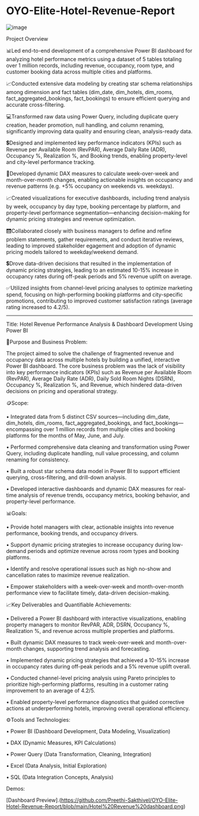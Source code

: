 

# OYO-Elite-Hotel-Revenue-Report

![image](https://github.com/user-attachments/assets/0766c798-d636-40ac-b493-ae70e8ae638f)

Project Overview

📊Led end-to-end development of a comprehensive Power BI dashboard for analyzing hotel performance metrics using a dataset of 5 tables totaling over 1 million records, including revenue, occupancy, room type, and customer booking data across multiple cities and platforms.

📈Conducted extensive data modeling by creating star schema relationships among dimension and fact tables (dim_date, dim_hotels, dim_rooms, fact_aggregated_bookings, fact_bookings) to ensure efficient querying and accurate cross-filtering.

💻Transformed raw data using Power Query, including duplicate query creation, header promotion, null handling, and column renaming, significantly improving data quality and ensuring clean, analysis-ready data.

💲Designed and implemented key performance indicators (KPIs) such as Revenue per Available Room (RevPAR), Average Daily Rate (ADR), Occupancy %, Realization %, and Booking trends, enabling property-level and city-level performance tracking.

🏩Developed dynamic DAX measures to calculate week-over-week and month-over-month changes, enabling actionable insights on occupancy and revenue patterns (e.g. +5% occupancy on weekends vs. weekdays).

📈Created visualizations for executive dashboards, including trend analysis by week, occupancy by day type, booking percentage by platform, and property-level performance segmentation—enhancing decision-making for dynamic pricing strategies and revenue optimization.

🛗Collaborated closely with business managers to define and refine problem statements, gather requirements, and conduct iterative reviews, leading to improved stakeholder egagement and adoption of dynamic pricing models tailored to weekday/weekend demand.

💲Drove data-driven decisions that resulted in the implementation of dynamic pricing strategies, leading to an estimated 10-15% increase in occupancy rates during off-peak periods and 5% revenue uplift on average.

✅Utilized insights from channel-level pricing analyses to optimize marketing spend, focusing on high-performing booking platforms and city-specific promotions, contributing to improved customer satisfaction ratings (average rating increased to 4.2/5).
________________________________________


Title: Hotel Revenue Performance Analysis & Dashboard Development Using Power BI

📅Purpose and Business Problem:

The project aimed to solve the challenge of fragmented revenue and occupancy data across multiple hotels by building a unified, interactive Power BI dashboard. The core business problem was the lack of visibility into key performance indicators (KPIs) such as Revenue per Available Room (RevPAR), Average Daily Rate (ADR), Daily Sold Room Nights (DSRN), Occupancy %, Realization %, and Revenue, which hindered data-driven decisions on pricing and operational strategy.

🪙Scope:

•	Integrated data from 5 distinct CSV sources—including dim_date, dim_hotels, dim_rooms, fact_aggregated_bookings, and fact_bookings—encompassing over 1 million records from multiple cities and booking platforms for the months of May, June, and July.

•	Performed comprehensive data cleaning and transformation using Power Query, including duplicate handling, null value processing, and column renaming for consistency.

•	Built a robust star schema data model in Power BI to support efficient querying, cross-filtering, and drill-down analysis.

•	Developed interactive dashboards and dynamic DAX measures for real-time analysis of revenue trends, occupancy metrics, booking behavior, and property-level performance.

📊Goals:

•	Provide hotel managers with clear, actionable insights into revenue performance, booking trends, and occupancy drivers.

•	Support dynamic pricing strategies to increase occupancy during low-demand periods and optimize revenue across room types and booking platforms.

•	Identify and resolve operational issues such as high no-show and cancellation rates to maximize revenue realization.

•	Empower stakeholders with a week-over-week and month-over-month performance view to facilitate timely, data-driven decision-making.

📈Key Deliverables and Quantifiable Achievements:

•	Delivered a Power BI dashboard with interactive visualizations, enabling property managers to monitor RevPAR, ADR, DSRN, Occupancy %, Realization %, and revenue across multiple properties and platforms.

•	Built dynamic DAX measures to track week-over-week and month-over-month changes, supporting trend analysis and forecasting.

•	Implemented dynamic pricing strategies that achieved a 10-15% increase in occupancy rates during off-peak periods and a 5% revenue uplift overall.

•	Conducted channel-level pricing analysis using Pareto principles to prioritize high-performing platforms, resulting in a customer rating improvement to an average of 4.2/5.

•	Enabled property-level performance diagnostics that guided corrective actions at underperforming hotels, improving overall operational efficiency.

⚙️Tools and Technologies:

•	Power BI (Dashboard Development, Data Modeling, Visualization)

•	DAX (Dynamic Measures, KPI Calculations)

•	Power Query (Data Transformation, Cleaning, Integration)

•	Excel (Data Analysis, Initial Exploration)

•	SQL (Data Integration Concepts, Analysis) 

Demos:

[Dashboard Preview].(https://github.com/Preethi-Sakthivel/OYO-Elite-Hotel-Revenue-Report/blob/main/Hotel%20Revenue%20dashboard.png)


